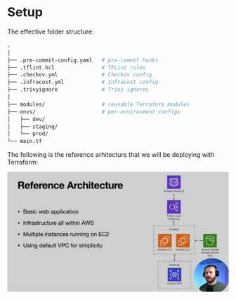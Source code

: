 # Setup

The effective folder structure:

```bash
.
│
├── .pre-commit-config.yaml   # pre-commit hooks
├── .tflint.hcl               # TFLint rules
├── .checkov.yml              # Checkov config
├── .infracost.yml            # Infracost config
├── .trivyignore              # Trivy ignores
│
├── modules/                  # reusable Terraform modules
├── envs/                     # per-environment configs
│   ├── dev/
│   ├── staging/
│   └── prod/
└── main.tf
```

The following  is the reference arhitecture that we will be deploying with Terraform:

![Screenshot of the AWS Architecture that we will build](../assets/architecture-diagram.png)

